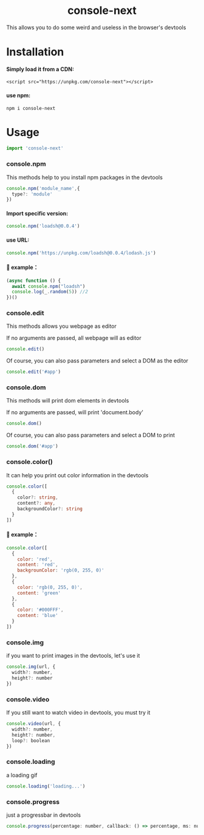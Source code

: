 <h1 align=center>console-next</h1>


This allows you to do some weird and useless in the browser's devtools

# Installation
#### Simply load it from a CDN:
```html5
<script src="https://unpkg.com/console-next"></script>
```

#### use npm:
```
npm i console-next
```

# Usage

```javascript
import 'console-next'
```

### console.npm

This methods help to you install npm packages in the devtools
```javascript
console.npm('module_name',{
  type?: 'module'
})
```


#### Import specific version:
```javascript
console.npm('loadsh@0.0.4')
```
#### use URL:
```javascript
console.npm('https://unpkg.com/loadsh@0.0.4/lodash.js')
```
#### 🌰 example：
```javascript
(async function () {
  await console.npm("loadsh")
  console.log(_.random(5)) //2
})()
```

### console.edit

This methods allows you webpage as editor

If no arguments are passed, all webpage will as editor
```javascript
console.edit()
```

Of course, you can also pass parameters and select a DOM as the editor
```javascript
console.edit('#app')
```

### console.dom

This methods will print dom elements in devtools

If no arguments are passed, will print 'document.body'
```javascript
console.dom()
```

Of course, you can also pass parameters and select a DOM to print
```javascript
console.dom('#app')
```

### console.color()

It can help you print out color information in the devtools

```typescript
console.color([
  {
    color?: string,
    content?: any,
    backgroundColor?: string
  }
])
```

#### 🌰 example：
```javascript
console.color([
  {
    color: 'red',
    content: 'red',
    backgrounColor: 'rgb(0, 255, 0)'
  },
  {
    color: 'rgb(0, 255, 0)',
    content: 'green'
  },
  {
    color: '#000FFF',
    content: 'blue'
  }
])
```

### console.img
if you want to print images in the devtools, let's use it
```javascript
console.img(url, {
  width?: number,
  height?: number
})
```


### console.video
If you still want to watch video in devtools, you must try it

```javascript
console.video(url, {
  width?: number,
  height?: number,
  loop?: boolean
})
```

### console.loading

a loading gif
```javascript
console.loading('loading...')
```

### console.progress

just a progressbar in devtools
```javascript
console.progress(percentage: number, callback: () => percentage, ms: number)
```

